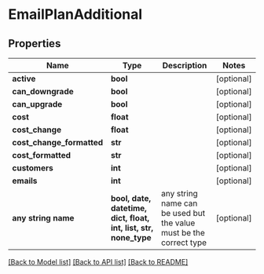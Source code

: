 # EmailPlanAdditional


## Properties
Name | Type | Description | Notes
------------ | ------------- | ------------- | -------------
**active** | **bool** |  | [optional] 
**can_downgrade** | **bool** |  | [optional] 
**can_upgrade** | **bool** |  | [optional] 
**cost** | **float** |  | [optional] 
**cost_change** | **float** |  | [optional] 
**cost_change_formatted** | **str** |  | [optional] 
**cost_formatted** | **str** |  | [optional] 
**customers** | **int** |  | [optional] 
**emails** | **int** |  | [optional] 
**any string name** | **bool, date, datetime, dict, float, int, list, str, none_type** | any string name can be used but the value must be the correct type | [optional]

[[Back to Model list]](../README.md#documentation-for-models) [[Back to API list]](../README.md#documentation-for-api-endpoints) [[Back to README]](../README.md)


